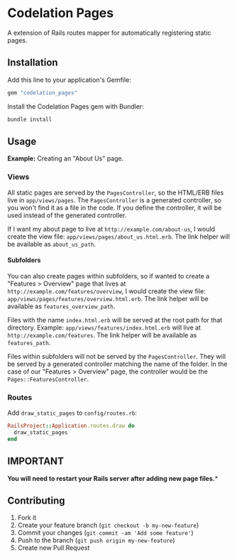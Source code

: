 # Codelation Pages

A extension of Rails routes mapper for automatically registering static pages.

## Installation

Add this line to your application's Gemfile:

```ruby
gem "codelation_pages"
```

Install the Codelation Pages gem with Bundler:

```bash
bundle install
```

## Usage

**Example:** Creating an "About Us" page.

### Views

All static pages are served by the `PagesController`, so the HTML/ERB files live in
`app/views/pages`. The `PagesController` is a generated controller,
so you won't find it as a file in the code. If you define the controller,
it will be used instead of the generated controller.

If I want my about page to live at `http://example.com/about-us`,
I would create the view file: `app/views/pages/about_us.html.erb`.
The link helper will be available as `about_us_path`.

#### Subfolders

You can also create pages within subfolders, so if wanted to create a
"Features > Overview" page that lives at `http://example.com/features/overview`,
I would create the view file: `app/views/pages/features/overview.html.erb`.
The link helper will be available as `features_overview_path`.

Files with the name `index.html.erb` will be served at the root path for that directory.
Example: `app/views/features/index.html.erb` will live at `http://example.com/features`.
The link helper will be available as `features_path`.

Files within subfolders will not be served by the `PagesController`. They will
be served by a generated controller matching the name of the folder. In the case of our
"Features > Overview" page, the controller would be the `Pages::FeaturesController`.

### Routes

Add `draw_static_pages` to `config/routes.rb`:

```ruby
RailsProject::Application.routes.draw do
  draw_static_pages
end
```

## IMPORTANT

**You will need to restart your Rails server after adding new page files.***

## Contributing

1. Fork it
2. Create your feature branch (`git checkout -b my-new-feature`)
3. Commit your changes (`git commit -am 'Add some feature'`)
4. Push to the branch (`git push origin my-new-feature`)
5. Create new Pull Request
